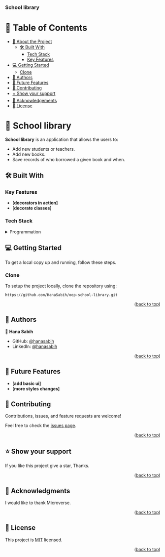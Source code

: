 <a name="readme-top"></a>




  <h3><b>School library</b></h3>

</div>

<!-- TABLE OF CONTENTS -->

# 📗 Table of Contents

- [📖 About the Project](#about-project)
  - [🛠️ Built With](#built-with)
    - [Tech Stack](#tech-stack)
    - [Key Features](#key-features)
- [💻 Getting Started](#getting-started)
  - [Clone](#clone)
- [👥 Authors](#authors)
- [🔭 Future Features ](#-future-features-)
- [🤝 Contributing](#contributing)
- [⭐ Show your support](#support)
- [🙏 Acknowledgements](#acknowledgements)
- [📝 License](#license)

<!-- PROJECT DESCRIPTION -->

# 📖 School library <a name="about-project"></a>

**School library** is an application that allows the users to:

- Add new students or teachers.
- Add new books.
- Save records of who borrowed a given book and when.

## 🛠️ Built With <a name="built-with"></a>
### Key Features <a name="key-features"></a>

- **[decorators in action]**
- **[decorate classes]**
### Tech Stack <a name="tech-stack"></a>

<details>
  <summary>Programmation</summary>
  <ul>
    <li><a href="https://gorails.com/setup/windows/10#ruby">Ruby</a></li>
  </ul>
</details>

<!-- GETTING STARTED -->

## 💻 Getting Started <a name="getting-started"></a>

To get a local copy up and running, follow these steps.

### Clone <a name="clone"></a>

To setup the project locally, clone the repository using:

`https://github.com/HanaSabih/oop-school-library.git`

<p align="right">(<a href="#readme-top">back to top</a>)</p>

<!-- AUTHORS -->

## 👥 Authors <a name="authors"></a>

👤 **Hana Sabih**

- GitHub: [@hanasabih](https://github.com/HanaSabih)
- LinkedIn: [@hanasabih](https://www.linkedin.com/in/hana-sabih/)

<p align="right">(<a href="#readme-top">back to top</a>)</p>

## 🔭 Future Features <a name="future-features"></a>

- **[add basic ui]**
- **[more styles changes]**

<!-- CONTRIBUTING -->

## 🤝 Contributing <a name="contributing"></a>

Contributions, issues, and feature requests are welcome!

Feel free to check the [issues page](../../issues/).

<p align="right">(<a href="#readme-top">back to top</a>)</p>

<!-- SUPPORT -->

## ⭐ Show your support <a name="support"></a>

If you like this project give a star, Thanks.

<p align="right">(<a href="#readme-top">back to top</a>)</p>

<!-- ACKNOWLEDGEMENTS -->

## 🙏 Acknowledgments <a name="acknowledgements"></a>

I would like to thank Microverse.

<p align="right">(<a href="#readme-top">back to top</a>)</p>

<!-- LICENSE -->

## 📝 License <a name="license"></a>

This project is [MIT](./LICENSE) licensed.

<p align="right">(<a href="#readme-top">back to top</a>)</p>
